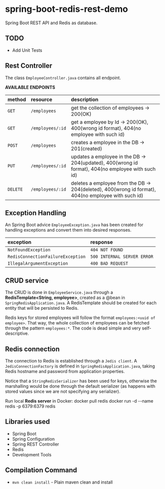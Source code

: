 # spring-boot-redis-rest-demo

Spring Boot REST API and Redis as database.

## TODO
 - Add Unit Tests

## Rest Controller
The class `EmployeeController.java` contains all endpoint.

**AVAILABLE ENDPOINTS**

| method            | resource          | description                                                                                   |
|:------------------|:------------------|:----------------------------------------------------------------------------------------------|
| `GET`			| `/employees`		| get the collection of employees -> 200(OK)														|
| `GET`			| `/employees/:id`	| get a employee by Id -> 200(OK), 400(wrong id format), 404(no employee with such id)					|
| `POST`			| `/employees`		| creates a employee in the DB -> 201(created)														|
| `PUT`			| `/employees/:id`	| updates a employee in the DB -> 204(updated), 400(wrong id format), 404(no employee with such id)		|
| `DELETE`		| `/employees/:id`	| deletes a employee from the DB -> 204(deleted), 400(wrong id format), 404(no employee with such id)	|

## Exception Handling
An Spring Boot advice `EmployeeException.java` has been created for handling exceptions and convert them into desired responses.

| exception										| response     				   			|
|:----------------------------------------------|:--------------------------------------|
| `NotFoundException`						| `404 NOT FOUND`					|
| `RedisConnectionFailureException`	| `500 INTERNAL SERVER ERROR`	|
| `IllegalArgumentException`				| `400 BAD REQUEST`					|

## CRUD service
The CRUD is done in `EmployeeService.java` through a **RedisTemplate<String, employee>**, created as a @bean in `SpringRedisApplication.java`. A RedisTemplate should be created for each entity that will be persisted to Redis.

Redis keys for stored employees will follow the format `employees:<uuid of employee>`. That way, the whole collection of employees can be fetched through the pattern `employees:*`.  The code is dead simple and very self-descriptive.

## Redis connection
The connection to Redis is established through a `Jedis client`. A `JedisConnectionFactory` is defined in `SpringRedisApplication.java`, taking Redis hostname and password from application properties.

Notice that a `StringRedisSerializer` has been used for keys, otherwise the marshalling would be done through the default serializer (as happens with stored values since we are not specifying any serializer).

Run local **Redis server** in Docker:
	docker pull redis
	docker run -d --name redis -p 6379:6379 redis
## Libraries used
- Spring Boot
- Spring Configuration
- Spring REST Controller
- Redis
- Development Tools

	
## Compilation Command
- `mvn clean install` - Plain maven clean and install
